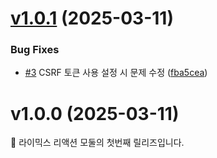 # [v1.0.1](https://github.com/damoang-users/rx-da_reaction/compare/v1.0.0...v1.0.1) (2025-03-11)

### Bug Fixes

* [#3](https://github.com/damoang-users/rx-da_reaction/issues/3) CSRF 토큰 사용 설정 시 문제 수정 ([fba5cea](https://github.com/damoang-users/rx-da_reaction/commit/fba5ceae394490a6ee72ac4d9b8af5f29a913def))



# v1.0.0 (2025-03-11)

🎉 라이믹스 리액션 모둘의 첫번째 릴리즈입니다.
